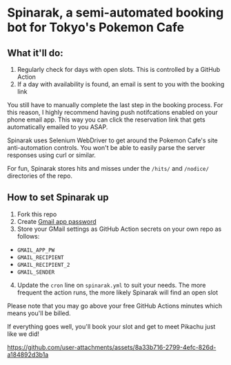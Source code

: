 # Spinarak, a semi-automated booking bot for Tokyo's Pokemon Cafe

## What it'll do:
1. Regularly check for days with open slots. This is controlled by a GitHub Action
2. If a day with availability is found, an email is sent to you with the booking link

You still have to manually complete the last step in the booking process. For this reason, I highly recommend having push notifcations enabled on your phone email app. This way you can click the reservation link that gets automatically emailed to you ASAP.

Spinarak uses Selenium WebDriver to get around the Pokemon Cafe's site anti-automation controls. You won't be able to easily parse the server responses using curl or similar.

For fun, Spinarak stores hits and misses under the `/hits/` and `/nodice/` directories of the repo.


## How to set Spinarak up
1. Fork this repo
2. Create [Gmail app password](https://myaccount.google.com/apppasswords)
3. Store your GMail settings as GitHub Action secrets on your own repo as follows:
  - `GMAIL_APP_PW`
  - `GMAIL_RECIPIENT`
  - `GMAIL_RECIPIENT_2`
  - `GMAIL_SENDER`
4. Update the `cron` line on `spinarak.yml` to suit your needs. The more frequent the action runs, the more likely Spinarak will find an open slot

Please note that you may go above your free GitHub Actions minutes which means you'll be billed.

If everything goes well, you'll book your slot and get to meet Pikachu just like we did!

https://github.com/user-attachments/assets/8a33b716-2799-4efc-826d-a184892d3b1a
